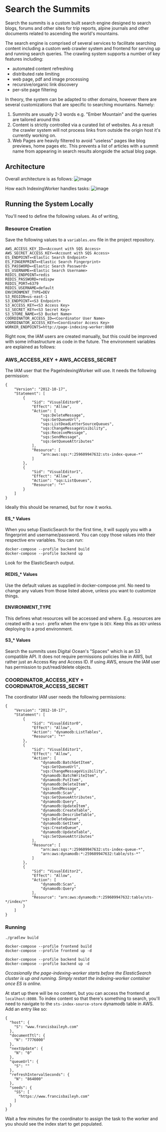 # Search the Summits
Search the summits is a custom built search engine designed to search blogs, forums and other sites for trip reports, alpine journals and other documents related to ascending the world's mountains. 

The search engine is comprised of several services to facilitate searching content including a custom web crawler system and frontend for serving up and running search queries. The crawling system supports a number of key features including:
- automated content refreshing
- distributed rate limiting
- web page, pdf and image processing
- recursive/organic link discovery
- per-site page filtering

In theory, the system can be adapted to other domains, however there are several customizations that are specific to searching mountains. Namely:
1. Summits are usually 2-3 words e.g. "Ember Mountain" and the queries are tailored around this
2. Content is strictly controlled via a curated list of websites. As a result the crawler system will not process links from outside the origin host it's currently working on.
3. Web Pages are heavily filtered to avoid "useless" pages like blog previews, home pages etc. This prevents a list of articles with a summit name from appearing in search results alongside the actual blog page.

## Architecture
Overall architecture is as follows:
![image](images/sts-overview.drawio.png)

How each IndexingWorker handles tasks:
![image](images/searchthesummits-worker.png)

## Running the System Locally
You'll need to define the following values. As of writing,

### Resource Creation
Save the following values to a `variables.env` file in the project repository.
```
AWS_ACCESS_KEY_ID=<Account with SQS Access>
AWS_SECRET_ACCESS_KEY=<Account with SQS Access>
ES_ENDPOINT=<Elastic Search Endpoint>
ES_FINGERPRINT=<Elastic Search Fingerprint>
ES_PASSWORD=<Elastic Search Password>
ES_USERNAME=<Elastic Search Username>
REDIS_ENDPOINT=redis
REDIS_PASSWORD=redispw
REDIS_PORT=6379
REDIS_USERNAME=default
ENVIRONMENT_TYPE=DEV
S3_REGION=us-east-1
S3_ENDPOINT=<S3 Endpoint>
S3_ACCESS_KEY=<S3 Access Key>
S3_SECRET_KEY=<S3 Secret Key>
S3_STORE_NAME=<S3 Bucket Name>
COORDINATOR_ACCESS_ID=<Coordinator User Name>
COORDINATOR_ACCESS_KEY=<Coordinator Access Key>
WORKER_ENDPOINTS=http://page-indexing-worker:8080
```
Right now, the IAM users are created manually, but this could be improved with some infrastructure as code in the future. The environment variables are explained as follows:

### AWS_ACCESS_KEY + AWS_ACCESS_SECRET
The IAM user that the PageIndexingWorker will use. It needs the following permission:
```
{
    "Version": "2012-10-17",
    "Statement": [
        {
            "Sid": "VisualEditor0",
            "Effect": "Allow",
            "Action": [
                "sqs:DeleteMessage",
                "sqs:GetQueueUrl",
                "sqs:ListDeadLetterSourceQueues",
                "sqs:ChangeMessageVisibility",
                "sqs:ReceiveMessage",
                "sqs:SendMessage",
                "sqs:GetQueueAttributes"
            ],
            "Resource": [
                "arn:aws:sqs:*:259609947632:sts-index-queue-*"
            ]
        },
        {
            "Sid": "VisualEditor1",
            "Effect": "Allow",
            "Action": "sqs:ListQueues",
            "Resource": "*"
        }
    ]
}
```
Ideally this should be renamed, but for now it works.

#### ES_* Values
When you setup ElasticSearch for the first time, it will supply you with a fingerprint and username/password. You can copy those values into their respective env variables. You can run:
```
docker-compose --profile backend build
docker-compose --profile backend up
```
Look for the ElasticSearch output.

#### REDIS_* Values
Use the default values as supplied in docker-compose.yml. No need to change any values from those listed above, unless you want to customize things.

#### ENVIRONMENT_TYPE
This defines what resources will be accessed and where. E.g. resources are created with a `test-` prefix when the env type is `DEV`. Keep this as `DEV` unless deploying to a prod environment.

#### S3_* Values
Search the summits uses Digital Ocean's "Spaces" which is an S3 compatible API. It does not require permissions policies like in AWS, but rather just an Access Key and Access ID. If using AWS, ensure the IAM user has permission to put/read/delete objects.

### COORDINATOR_ACCESS_KEY + COORDINATOR_ACCESS_SECRET
The coordinator IAM user needs the following permissions:
```
{
    "Version": "2012-10-17",
    "Statement": [
        {
            "Sid": "VisualEditor0",
            "Effect": "Allow",
            "Action": "dynamodb:ListTables",
            "Resource": "*"
        },
        {
            "Sid": "VisualEditor1",
            "Effect": "Allow",
            "Action": [
                "dynamodb:BatchGetItem",
                "sqs:GetQueueUrl",
                "sqs:ChangeMessageVisibility",
                "dynamodb:BatchWriteItem",
                "dynamodb:PutItem",
                "dynamodb:DeleteItem",
                "sqs:SendMessage",
                "dynamodb:Scan",
                "sqs:GetQueueAttributes",
                "dynamodb:Query",
                "dynamodb:UpdateItem",
                "dynamodb:CreateTable",
                "dynamodb:DescribeTable",
                "sqs:DeleteQueue",
                "dynamodb:GetItem",
                "sqs:CreateQueue",
                "dynamodb:UpdateTable",
                "sqs:SetQueueAttributes"
            ],
            "Resource": [
                "arn:aws:sqs:*:259609947632:sts-index-queue-*",
                "arn:aws:dynamodb:*:259609947632:table/sts-*"
            ]
        },
        {
            "Sid": "VisualEditor2",
            "Effect": "Allow",
            "Action": [
                "dynamodb:Scan",
                "dynamodb:Query"
            ],
            "Resource": "arn:aws:dynamodb:*:259609947632:table/sts-*/index/*"
        }
    ]
}
```

### Running
```
./gradlew build

docker-compose --profile frontend build
docker-compose --profile frontend up -d

docker-compose --profile backend build
docker-compose --profile backend up -d
```

*Occasionally the page-indexing-worker starts before the ElasticSearch cluster is up and running. Simply restart the indexing-worker container once ES is online.*

At start up there will be no content, but you can access the frontend at `localhost:8080`. To index content so that there's something to search, you'll need to navigate to the `sts-index-source-store` dynamodb table in AWS. Add an entry like so:
```
{
  "host": {
    "S": "www.francisbaileyh.com"
  },
  "documentTtl": {
    "N": "7776000"
  },
  "nextUpdate": {
    "N": "0"
  },
  "queueUrl": {
    "S": ""
  },
  "refreshIntervalSeconds": {
    "N": "864000"
  },
  "seeds": {
    "SS": [
      "https://www.francisbaileyh.com"
    ]
  }
}
```

Wait a few minutes for the coordinator to assign the task to the worker and you should see the index start to get populated.

